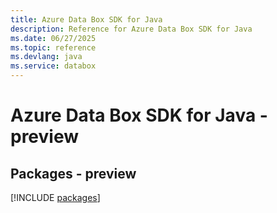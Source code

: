 ```yaml
---
title: Azure Data Box SDK for Java
description: Reference for Azure Data Box SDK for Java
ms.date: 06/27/2025
ms.topic: reference
ms.devlang: java
ms.service: databox
---
```

# Azure Data Box SDK for Java - preview
## Packages - preview
[!INCLUDE [packages](data-box-index.md)]